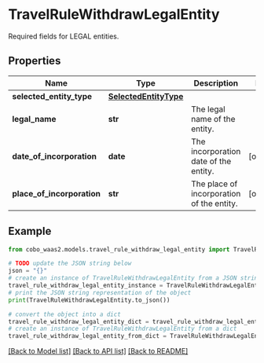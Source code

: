 # TravelRuleWithdrawLegalEntity

Required fields for LEGAL entities.

## Properties

Name | Type | Description | Notes
------------ | ------------- | ------------- | -------------
**selected_entity_type** | [**SelectedEntityType**](SelectedEntityType.md) |  | 
**legal_name** | **str** | The legal name of the entity. | 
**date_of_incorporation** | **date** | The incorporation date of the entity. | [optional] 
**place_of_incorporation** | **str** | The place of incorporation of the entity. | [optional] 

## Example

```python
from cobo_waas2.models.travel_rule_withdraw_legal_entity import TravelRuleWithdrawLegalEntity

# TODO update the JSON string below
json = "{}"
# create an instance of TravelRuleWithdrawLegalEntity from a JSON string
travel_rule_withdraw_legal_entity_instance = TravelRuleWithdrawLegalEntity.from_json(json)
# print the JSON string representation of the object
print(TravelRuleWithdrawLegalEntity.to_json())

# convert the object into a dict
travel_rule_withdraw_legal_entity_dict = travel_rule_withdraw_legal_entity_instance.to_dict()
# create an instance of TravelRuleWithdrawLegalEntity from a dict
travel_rule_withdraw_legal_entity_from_dict = TravelRuleWithdrawLegalEntity.from_dict(travel_rule_withdraw_legal_entity_dict)
```
[[Back to Model list]](../README.md#documentation-for-models) [[Back to API list]](../README.md#documentation-for-api-endpoints) [[Back to README]](../README.md)


